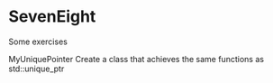 # SevenEight
Some exercises

MyUniquePointer
Create a class that achieves the same functions as std::unique_ptr
